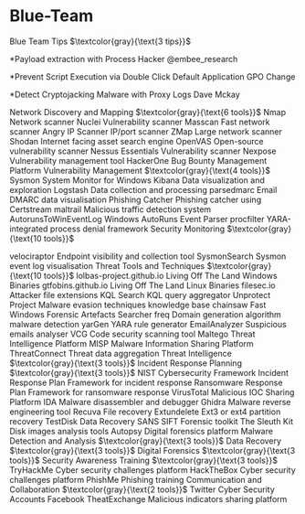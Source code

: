 # Blue-Team


Blue Team Tips $\textcolor{gray}{\text{3 tips}}$

*Payload extraction with Process Hacker @embee_research

*Prevent Script Execution via Double Click Default Application GPO Change 

*Detect Cryptojacking Malware with Proxy Logs Dave Mckay


Network Discovery and Mapping $\textcolor{gray}{\text{6 tools}}$
   Nmap Network scanner
Nuclei Vulnerability scanner
Masscan Fast network scanner
Angry IP Scanner IP/port scanner
ZMap Large network scanner
Shodan Internet facing asset search engine
 OpenVAS Open-source vulnerability scanner Nessus Essentials Vulnerability scanner Nexpose Vulnerability management tool HackerOne Bug Bounty Management Platform
Vulnerability Management $\textcolor{gray}{\text{4 tools}}$
  Sysmon System Monitor for Windows
Kibana Data visualization and exploration
Logstash Data collection and processing
parsedmarc Email DMARC data visualisation
Phishing Catcher Phishing catcher using Certstream maltrail Malicious traffic detection system AutorunsToWinEventLog Windows AutoRuns Event Parser procfilter YARA-integrated process denial framework
Security Monitoring $\textcolor{gray}{\text{10 tools}}$
   
velociraptor Endpoint visibility and collection tool SysmonSearch Sysmon event log visualisation
Threat Tools and Techniques $\textcolor{gray}{\text{10 tools}}$
lolbas-project.github.io Living Off The Land Windows Binaries gtfobins.github.io Living Off The Land Linux Binaries filesec.io Attacker file extensions
KQL Search KQL query aggregator
Unprotect Project Malware evasion techniques knowledge base chainsaw Fast Windows Forensic Artefacts Searcher
freq Domain generation algorithm malware detection
yarGen YARA rule generator
      EmailAnalyzer Suspicious emails analyser VCG Code security scanning tool
Maltego Threat Intelligence Platform
MISP Malware Information Sharing Platform ThreatConnect Threat data aggregation
Threat Intelligence $\textcolor{gray}{\text{3 tools}}$
Incident Response Planning $\textcolor{gray}{\text{3 tools}}$
  NIST Cybersecurity Framework
Incident Response Plan Framework for incident response Ransomware Response Plan Framework for ransomware response
  VirusTotal Malicious IOC Sharing Platform IDA Malware disassembler and debugger Ghidra Malware reverse engineering tool
Recuva File recovery
Extundelete Ext3 or ext4 partition recovery TestDisk Data Recovery
SANS SIFT Forensic toolkit
The Sleuth Kit Disk images analysis tools Autopsy Digital forensics platform
Malware Detection and Analysis $\textcolor{gray}{\text{3 tools}}$
Data Recovery $\textcolor{gray}{\text{3 tools}}$
Digital Forensics $\textcolor{gray}{\text{3 tools}}$
Security Awareness Training $\textcolor{gray}{\text{3 tools}}$
   TryHackMe Cyber security challenges platform HackTheBox Cyber security challenges platform PhishMe Phishing training
Communication and Collaboration $\textcolor{gray}{\text{2 tools}}$
Twitter Cyber Security Accounts
Facebook TheatExchange Malicious indicators sharing platform
